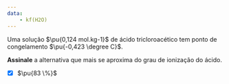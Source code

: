 ```yaml
---
data:
    - kf(H2O)
---
```


Uma solução $\pu{0,124 mol.kg-1}$ de ácido tricloroacético tem ponto de congelamento $\pu{-0,423 \degree C}$.

**Assinale** a alternativa que mais se aproxima do grau de ionização do ácido.

- [x] $\pu{83 \%}$

